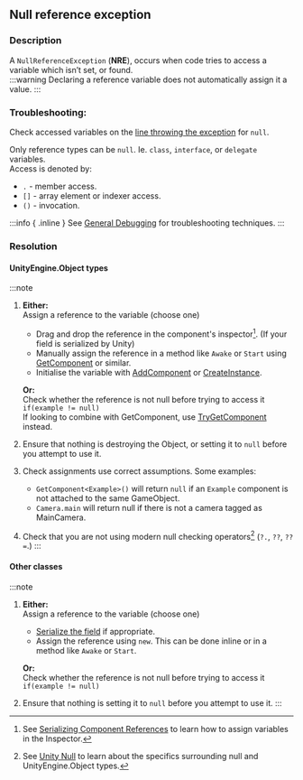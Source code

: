 ## Null reference exception
### Description
A `NullReferenceException` (**NRE**), occurs when code tries to access a variable which isn’t set, or found.  
:::warning
Declaring a reference variable does not automatically assign it a value.
:::

### Troubleshooting:
Check accessed variables on the [line throwing the exception](../Stack%20Traces.md) for `null`.  

Only reference types can be `null`. Ie. `class`, `interface`, or `delegate` variables.  
Access is denoted by:
- `.`  - member access.
- `[]` - array element or indexer access.
- `()` - invocation.

:::info { .inline }
See [General Debugging](../../Debugging.md) for troubleshooting techniques.
:::

### Resolution
#### UnityEngine.Object types
:::note
1. **Either:**  
    Assign a reference to the variable (choose one)
    - Drag and drop the reference in the component's inspector[^1]. (If your field is serialized by Unity)  
    - Manually assign the reference in a method like `Awake` or `Start` using [GetComponent](https://docs.unity3d.com/ScriptReference/GameObject.GetComponent.html) or similar.
    - Initialise the variable with [AddComponent](https://docs.unity3d.com/ScriptReference/GameObject.AddComponent.html) or [CreateInstance](https://docs.unity3d.com/ScriptReference/ScriptableObject.CreateInstance.html).

    **Or:**  
    Check whether the reference is not null before trying to access it  
    `if(example != null)`  
    If looking to combine with GetComponent, use [TryGetComponent](https://docs.unity3d.com/ScriptReference/Component.TryGetComponent.html) instead.
2. Ensure that nothing is destroying the Object, or setting it to `null` before you attempt to use it.
3. Check assignments use correct assumptions. Some examples: 
   - `GetComponent<Example>()` will return `null` if an `Example` component is not attached to the same GameObject.  
   - `Camera.main` will return null if there is not a camera tagged as MainCamera.  
4. Check that you are not using modern null checking operators[^2] (`?.`, `??`, `??=`.)
:::
#### Other classes
:::note
1. **Either:**  
   Assign a reference to the variable (choose one)
    - [Serialize the field](../../Variables/Serialization/Serialization%201/Serializing%20A%20Field%201.md) if appropriate.
    - Assign the reference using `new`. This can be done inline or in a method like `Awake` or `Start`.

   **Or:**  
   Check whether the reference is not null before trying to access it  
   `if(example != null)`
2. Ensure that nothing is setting it to `null` before you attempt to use it.
:::

[^1]: See [Serializing Component References]() to learn how to assign variables in the Inspector.  
[^2]: See [Unity Null](../../Other/Unity%20Null.md) to learn about the specifics surrounding null and UnityEngine.Object types.
